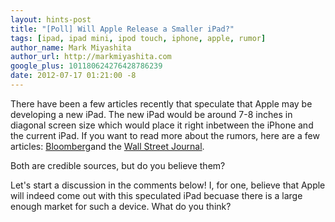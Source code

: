 ```yaml
---
layout: hints-post
title: "[Poll] Will Apple Release a Smaller iPad?"
tags: [ipad, ipad mini, ipod touch, iphone, apple, rumor]
author_name: Mark Miyashita
author_url: http://markmiyashita.com
google_plus: 101180624276428786239
date: 2012-07-17 01:21:00 -8
---
```


There have been a few articles recently that speculate that Apple may be developing a new iPad. The new iPad would be around 7-8 inches in diagonal screen size which would place it right inbetween the iPhone and the current iPad. If you want to read more about the rumors, here are a few articles: <a href="http://www.bloomberg.com/news/2012-07-03/here-comes-nexus-7-nightmare-the-ipad-mini.html">Bloomberg</a>and the <a href="http://online.wsj.com/article/SB10001424052702304141204577506471913819412.html?mod=googlenews_wsj">Wall Street Journal</a>.

Both are credible sources, but do you believe them?

Let's start a discussion in the comments below! I, for one, believe that Apple will indeed come out with this speculated iPad becuase there is a large enough market for such a device. What do you think?